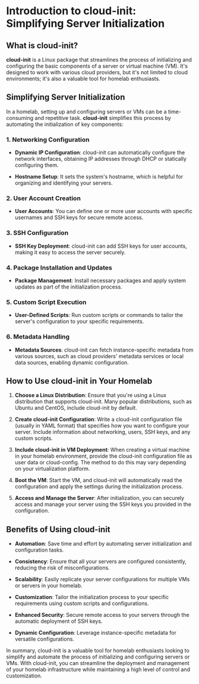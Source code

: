 # Introduction to cloud-init: Simplifying Server Initialization

## What is cloud-init?

**cloud-init** is a Linux package that streamlines the process of initializing and configuring the basic components of a server or virtual machine (VM). It's designed to work with various cloud providers, but it's not limited to cloud environments; it's also a valuable tool for homelab enthusiasts.

## Simplifying Server Initialization

In a homelab, setting up and configuring servers or VMs can be a time-consuming and repetitive task. **cloud-init** simplifies this process by automating the initialization of key components:

### 1. Networking Configuration

- **Dynamic IP Configuration**: cloud-init can automatically configure the network interfaces, obtaining IP addresses through DHCP or statically configuring them.

- **Hostname Setup**: It sets the system's hostname, which is helpful for organizing and identifying your servers.

### 2. User Account Creation

- **User Accounts**: You can define one or more user accounts with specific usernames and SSH keys for secure remote access.

### 3. SSH Configuration

- **SSH Key Deployment**: cloud-init can add SSH keys for user accounts, making it easy to access the server securely.

### 4. Package Installation and Updates

- **Package Management**: Install necessary packages and apply system updates as part of the initialization process.

### 5. Custom Script Execution

- **User-Defined Scripts**: Run custom scripts or commands to tailor the server's configuration to your specific requirements.

### 6. Metadata Handling

- **Metadata Sources**: cloud-init can fetch instance-specific metadata from various sources, such as cloud providers' metadata services or local data sources, enabling dynamic configuration.

## How to Use cloud-init in Your Homelab

1. **Choose a Linux Distribution**: Ensure that you're using a Linux distribution that supports cloud-init. Many popular distributions, such as Ubuntu and CentOS, include cloud-init by default.

2. **Create cloud-init Configuration**: Write a cloud-init configuration file (usually in YAML format) that specifies how you want to configure your server. Include information about networking, users, SSH keys, and any custom scripts.

3. **Include cloud-init in VM Deployment**: When creating a virtual machine in your homelab environment, provide the cloud-init configuration file as user data or cloud-config. The method to do this may vary depending on your virtualization platform.

4. **Boot the VM**: Start the VM, and cloud-init will automatically read the configuration and apply the settings during the initialization process.

5. **Access and Manage the Server**: After initialization, you can securely access and manage your server using the SSH keys you provided in the configuration.

## Benefits of Using cloud-init

- **Automation**: Save time and effort by automating server initialization and configuration tasks.

- **Consistency**: Ensure that all your servers are configured consistently, reducing the risk of misconfigurations.

- **Scalability**: Easily replicate your server configurations for multiple VMs or servers in your homelab.

- **Customization**: Tailor the initialization process to your specific requirements using custom scripts and configurations.

- **Enhanced Security**: Secure remote access to your servers through the automatic deployment of SSH keys.

- **Dynamic Configuration**: Leverage instance-specific metadata for versatile configurations.

In summary, cloud-init is a valuable tool for homelab enthusiasts looking to simplify and automate the process of initializing and configuring servers or VMs. With cloud-init, you can streamline the deployment and management of your homelab infrastructure while maintaining a high level of control and customization.
